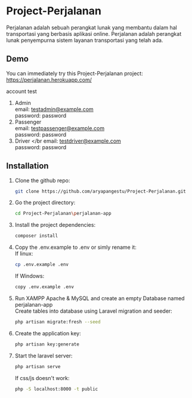 # Project-Perjalanan
Perjalanan adalah sebuah perangkat lunak yang membantu dalam hal transportasi yang berbasis aplikasi online. Perjalanan adalah perangkat lunak penyempurna sistem layanan transportasi yang telah ada.

## Demo
You can immediately try this Project-Perjalanan project:
</br>https://perjalanan.herokuapp.com/

account test </br>
1. Admin
</br>email: testadmin@example.com
</br>password: password
3. Passenger
</br>email: testpassenger@example.com
</br>password: password
5. Driver
</br email: testdriver@example.com
</br>password: password

## Installation

1. Clone the github repo:

    ```bash
    git clone https://github.com/aryapangestu/Project-Perjalanan.git
    ```
2. Go the project directory:

    ```bash
    cd Project-Perjalanan\perjalanan-app
    ```
3. Install the project dependencies:
    ```bash
    composer install
    ```
4. Copy the .env.example to .env or simly rename it:
   </br>If linux:
   ```bash
   cp .env.example .env
   ```
   If Windows:
    ```bash
    copy .env.example .env
    ```
5. Run XAMPP Apache & MySQL and create an empty Database named perjalanan-app
   </br>Create tables into database using Laravel migration and seeder:
    ```bash
    php artisan migrate:fresh --seed
    ```
7. Create the application key:
    ```bash
    php artisan key:generate
    ```
7. Start the laravel server:
    ```bash
    php artisan serve
    ```
   If css/js doesn't work:
    ```bash
    php -S localhost:8000 -t public
    ```
